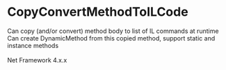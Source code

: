 # CopyConvertMethodToILCode
Can copy (and/or convert) method body to list of IL commands at runtime<br>
Can create DynamicMethod from this copied method, support static and instance methods<br><br>
Net Framework 4.x.x
